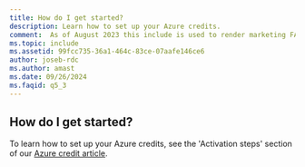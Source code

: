 ```yaml
---
title: How do I get started?
description: Learn how to set up your Azure credits.
comment:  As of August 2023 this include is used to render marketing FAQ content for VS Subscriptions in the following portals - VSCom, Manage, and My portals. It was not used for learn.microsoft.com content at that time.  SMEs are Jose Becerra and Larissa Crawford of Red Door Collaborative and Angela Cao-Hong.
ms.topic: include
ms.assetid: 99fcc735-36a1-464c-83ce-07aafe146ce6
author: joseb-rdc
ms.author: amast
ms.date: 09/26/2024
ms.faqid: q5_3
---
```


## How do I get started?

To learn how to set up your Azure credits, see the \'Activation steps\' section of our [Azure credit article](https://learn.microsoft.com/visualstudio/subscriptions/vs-azure).
